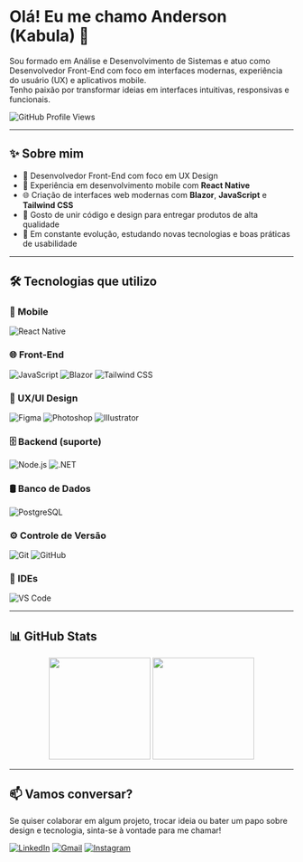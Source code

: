 # Olá! Eu me chamo Anderson (Kabula) 👋

Sou formado em Análise e Desenvolvimento de Sistemas e atuo como Desenvolvedor Front-End com foco em interfaces modernas, experiência do usuário (UX) e aplicativos mobile.  
Tenho paixão por transformar ideias em interfaces intuitivas, responsivas e funcionais.

![GitHub Profile Views](https://komarev.com/ghpvc/?username=Kabula21&style=flat&color=blue)

---

## ✨ Sobre mim

- 🎨 Desenvolvedor Front-End com foco em UX Design  
- 📱 Experiência em desenvolvimento mobile com **React Native**  
- 🌐 Criação de interfaces web modernas com **Blazor**, **JavaScript** e **Tailwind CSS**  
- 🧠 Gosto de unir código e design para entregar produtos de alta qualidade  
- 🚀 Em constante evolução, estudando novas tecnologias e boas práticas de usabilidade  

---

## 🛠 Tecnologias que utilizo

### 📱 Mobile
![React Native](https://img.shields.io/badge/-React%20Native-61DAFB?style=flat&logo=react&logoColor=white)

### 🌐 Front-End
![JavaScript](https://img.shields.io/badge/-JavaScript-F7DF1E?style=flat&logo=javascript&logoColor=black)
![Blazor](https://img.shields.io/badge/-Blazor-512BD4?style=flat&logo=blazor&logoColor=white)
![Tailwind CSS](https://img.shields.io/badge/-Tailwind%20CSS-06B6D4?style=flat&logo=tailwind-css&logoColor=white)

### 🧩 UX/UI Design
![Figma](https://img.shields.io/badge/-Figma-F24E1E?style=flat&logo=figma&logoColor=white)
![Photoshop](https://img.shields.io/badge/-Photoshop-31A8FF?style=flat&logo=adobe-photoshop&logoColor=white)
![Illustrator](https://img.shields.io/badge/-Illustrator-FF9A00?style=flat&logo=adobe-illustrator&logoColor=white)

### 🗄 Backend (suporte)
![Node.js](https://img.shields.io/badge/-Node.js-339933?style=flat&logo=node.js&logoColor=white)
![.NET](https://img.shields.io/badge/-.NET-512BD4?style=flat&logo=dotnet&logoColor=white)

### 🛢 Banco de Dados
![PostgreSQL](https://img.shields.io/badge/-PostgreSQL-4169E1?style=flat&logo=postgresql&logoColor=white)

### ⚙️ Controle de Versão
![Git](https://img.shields.io/badge/-Git-F05032?style=flat&logo=git&logoColor=white)
![GitHub](https://img.shields.io/badge/-GitHub-181717?style=flat&logo=github&logoColor=white)

### 🧰 IDEs
![VS Code](https://img.shields.io/badge/-Visual%20Studio%20Code-007ACC?style=flat&logo=visual-studio-code&logoColor=white)

---

## 📊 GitHub Stats

<div align="center">
  <img height="180em" src="https://github-readme-stats.vercel.app/api?username=Kabula21&show_icons=true&theme=radical&include_all_commits=true&count_private=true"/>
  <img height="180em" src="https://github-readme-stats.vercel.app/api/top-langs/?username=Kabula21&layout=compact&langs_count=7&theme=radical"/>
</div>

---

## 📫 Vamos conversar?

Se quiser colaborar em algum projeto, trocar ideia ou bater um papo sobre design e tecnologia, sinta-se à vontade para me chamar!

[![LinkedIn](https://img.shields.io/badge/-LinkedIn-0A66C2?style=for-the-badge&logo=linkedin&logoColor=white)](https://www.linkedin.com/in/anderson-kabula/)
[![Gmail](https://img.shields.io/badge/-Gmail-D14836?style=for-the-badge&logo=gmail&logoColor=white)](mailto:kabulahomestudio@gmail.com)
[![Instagram](https://img.shields.io/badge/-Instagram-E4405F?style=for-the-badge&logo=instagram&logoColor=white)](https://www.instagram.com/kabula_/)
